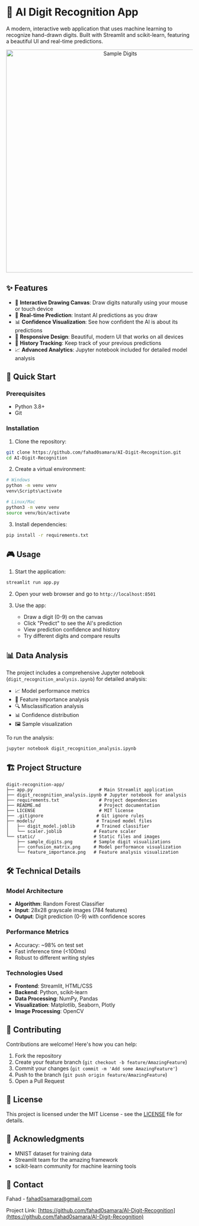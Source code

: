# 🎯 AI Digit Recognition App

A modern, interactive web application that uses machine learning to recognize hand-drawn digits. Built with Streamlit and scikit-learn, featuring a beautiful UI and real-time predictions.

<div align="center">
  <img src="static/sample_digits.png" alt="Sample Digits" width="600"/>
</div>

## ✨ Features

- 🎨 **Interactive Drawing Canvas**: Draw digits naturally using your mouse or touch device
- 🤖 **Real-time Prediction**: Instant AI predictions as you draw
- 📊 **Confidence Visualization**: See how confident the AI is about its predictions
- 📱 **Responsive Design**: Beautiful, modern UI that works on all devices
- 💾 **History Tracking**: Keep track of your previous predictions
- 📈 **Advanced Analytics**: Jupyter notebook included for detailed model analysis

## 🚀 Quick Start

### Prerequisites

- Python 3.8+
- Git

### Installation

1. Clone the repository:
```bash
git clone https://github.com/fahad0samara/AI-Digit-Recognition.git
cd AI-Digit-Recognition
```

2. Create a virtual environment:
```bash
# Windows
python -m venv venv
venv\Scripts\activate

# Linux/Mac
python3 -m venv venv
source venv/bin/activate
```

3. Install dependencies:
```bash
pip install -r requirements.txt
```

## 🎮 Usage

1. Start the application:
```bash
streamlit run app.py
```

2. Open your web browser and go to `http://localhost:8501`

3. Use the app:
   - Draw a digit (0-9) on the canvas
   - Click "Predict" to see the AI's prediction
   - View prediction confidence and history
   - Try different digits and compare results

## 📊 Data Analysis

The project includes a comprehensive Jupyter notebook (`digit_recognition_analysis.ipynb`) for detailed analysis:

- 📈 Model performance metrics
- 🎯 Feature importance analysis
- 🔍 Misclassification analysis
- 📊 Confidence distribution
- 🖼️ Sample visualization

To run the analysis:
```bash
jupyter notebook digit_recognition_analysis.ipynb
```

## 🏗️ Project Structure

```
digit-recognition-app/
├── app.py                         # Main Streamlit application
├── digit_recognition_analysis.ipynb # Jupyter notebook for analysis
├── requirements.txt               # Project dependencies
├── README.md                      # Project documentation
├── LICENSE                        # MIT license
├── .gitignore                    # Git ignore rules
├── models/                       # Trained model files
│   ├── digit_model.joblib        # Trained classifier
│   └── scaler.joblib            # Feature scaler
└── static/                      # Static files and images
    ├── sample_digits.png        # Sample digit visualizations
    ├── confusion_matrix.png     # Model performance visualization
    └── feature_importance.png   # Feature analysis visualization
```

## 🛠️ Technical Details

### Model Architecture
- **Algorithm**: Random Forest Classifier
- **Input**: 28x28 grayscale images (784 features)
- **Output**: Digit prediction (0-9) with confidence scores

### Performance Metrics
- Accuracy: ~98% on test set
- Fast inference time (<100ms)
- Robust to different writing styles

### Technologies Used
- **Frontend**: Streamlit, HTML/CSS
- **Backend**: Python, scikit-learn
- **Data Processing**: NumPy, Pandas
- **Visualization**: Matplotlib, Seaborn, Plotly
- **Image Processing**: OpenCV

## 🤝 Contributing

Contributions are welcome! Here's how you can help:

1. Fork the repository
2. Create your feature branch (`git checkout -b feature/AmazingFeature`)
3. Commit your changes (`git commit -m 'Add some AmazingFeature'`)
4. Push to the branch (`git push origin feature/AmazingFeature`)
5. Open a Pull Request

## 📝 License

This project is licensed under the MIT License - see the [LICENSE](LICENSE) file for details.

## 🙏 Acknowledgments

- MNIST dataset for training data
- Streamlit team for the amazing framework
- scikit-learn community for machine learning tools

## 📧 Contact

Fahad - fahad0samara@gmail.com

Project Link: [https://github.com/fahad0samara/AI-Digit-Recognition](https://github.com/fahad0samara/AI-Digit-Recognition)
